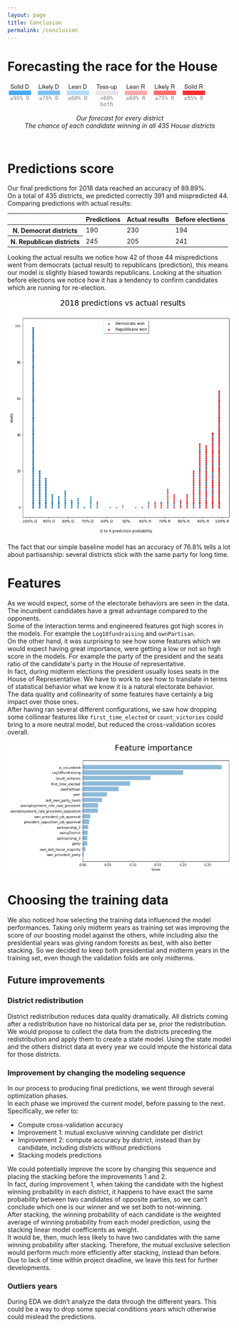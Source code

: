 ```yaml
---
layout: page
title: Conclusion
permalink: /conclusion
---
```


# Forecasting the race for the House

<div class="bucket-container"><div class="bucket"><div class="bucket-title"> <div class="text">Solid D</div></div><div class="square-container"><div class="square" id="solid-d"><div class="num"></div></div></div><div class="bucket-numbers">≥95% D</div></div><div class="bucket"><div class="bucket-title"> <div class="text">Likely D</div></div><div class="square-container"><div class="square" id="likely-d"><div class="num"></div></div></div><div class="bucket-numbers">≥75% D</div></div><div class="bucket"><div class="bucket-title"> <div class="text">Lean D</div></div><div class="square-container"><div class="square" id="lean-d"><div class="num"></div></div></div><div class="bucket-numbers">≥60% D</div></div><div class="bucket"><div class="bucket-title"> <div class="text">Toss-up</div></div><div class="square-container"><div class="square" id="tossup"><div class="num"></div></div></div><div class="bucket-numbers">&lt;60% both</div></div><div class="bucket"><div class="bucket-title"> <div class="text">Lean R</div></div><div class="square-container"><div class="square" id="lean-r"><div class="num"> </div></div></div><div class="bucket-numbers">≥60% R</div></div><div class="bucket"><div class="bucket-title"> <div class="text">Likely R </div></div><div class="square-container"><div class="square" id="likely-r"><div class="num"> </div></div></div><div class="bucket-numbers">≥75% R </div></div><div class="bucket"><div class="bucket-title"> <div class="text">Solid R</div></div><div class="square-container"><div class="square" id="solid-r"><div class="num"></div></div></div><div class="bucket-numbers">≥95% R</div></div></div>

<style>
.bucket-container {
  margin-top: 15px;
  display: flex;
}
.bucket-container .bucket {
  width: 55px;
  margin-right: 10px;
}
.bucket-container .bucket-title {
  font-family: AtlasGrotesk,"Helvetica Neue",Helvetica,Arial,sans-serif;
  font-size: 13px;
  letter-spacing: normal;
}
.text {
  margin: 0;
  padding: 0;
  border: 0;
  font: inherit;
  vertical-align: baseline;
  text-align: center;
}
.square-container {
  font-family: AtlasGrotesk,"Helvetica Neue",Helvetica,Arial,sans-serif;
  font-size: 13px;
  letter-spacing: normal;
}
.bucket-container .bucket-numbers {
  color: #808285;
  font-size: 12px;
  font-family: "DecimaMonoPro",monospace;
  text-align: center;
  max-width: 130px;
}
.square {
  text-align: center;
  padding-top: 10px;
  font-size: 14px;
  width: 50px;
  font-family: "DecimaMonoPro",monospace;
  margin: 0 auto;
}
.square#solid-d {
  background: rgba(69, 170, 242, 1);
}
.square#likely-d {
  background: rgba(69, 170, 242, 0.7);
}
.square#lean-d {
  background: rgba(69, 170, 242, 0.4);
}
.square#tossup {
  background: #eae3eb;
}
.square#lean-r {
  background: rgba(255, 47, 47, 0.4);
}
.square#likely-r {
  background: rgba(255, 47, 47, 0.7);
}
.square#solid-r {
  background: rgba(255, 47, 47, 1);
}
.num {
  margin: 0;
  padding: 0;
  border: 0;
  font: inherit;
  vertical-align: baseline;
}

#container {
  text-align: center;
}
#tooltip {
  position: absolute;
  top: 0;
  left: 0;
  z-index: 10;
  margin: 0;
  padding: 10px;
  width: 200px;
  height: 70px;
  color: #000;
  font-family: sans-serif;
  font-size: 0.9em;
  font-weight: bold;
  text-align: center;
  background-color: #fff;
  opacity: 0;
  pointer-events: none;
  border-radius:5px;
  transition: .2s;
}
.legend-container {
  margin-top: 15px;
  text-align: center;
  font-weight: 400; font-style: italic;
}
</style>

<div id="container"></div>
<div id="tooltip"></div>
<script src="https://d3js.org/d3.v4.min.js"></script>
<script src="https://d3js.org/topojson.v1.min.js"></script>
<script src="https://cdnjs.cloudflare.com/ajax/libs/d3-composite-projections/1.0.1/d3-composite-projections.min.js"></script>
<script>
var width = 960,
  height = 500;

var projection = d3.geoAlbersUsaTerritories();
var path = d3.geoPath()
  .projection(projection);

var svg = d3.select("#container").append("svg")
  .attr("width", width)
  .attr("height", height);

  var t = d3.transition();
d3.json("us_house_results_map.json", function(error, us) {
var us = topojson.feature(us, us.objects.us_congressional_districts);
svg.selectAll(".region")
    .data(us.features)
    .enter()
    .append("path")
    .attr("class", "region")
    .attr("d", path)
    .style("fill", function(d){
      var alpha = 1;
      if (d.properties.alpha >= 0.95) {
        alpha = 1;
      }
      else if (d.properties.alpha >= 0.75) {
        alpha = 0.7;
      }
      else if (d.properties.alpha >= 0.60) {
        alpha = 0.4;
      }

      if(d.properties.PARTY_AFF=="Democrat" && d.properties.alpha >=0.6) {
        return `rgba(69, 170, 242, ${alpha})`;
      } else if (d.properties.PARTY_AFF=="Republican" && d.properties.alpha >=0.6) {
        return `rgba(255, 47, 47, ${alpha})`;
      } else {
        return "#eae3eb";
      }
    })
    .style("stroke", "#000")
    .style("stroke-width", "0.3px")
    .on("mouseover", function(d){
      //Show the tooltip
      var x = d3.event.pageX;
      var y = d3.event.pageY - 40;

      d3.select("#tooltip")
        .style("left", x + "px")
        .style("top", y + "px")
        .style("opacity", 1)
        .html( d.properties.STATE + " dist: " + d.properties.CONG_DIST + "<br/>" +d.properties.PARTY_AFF + "<br/>Chance of winning:" + (d.properties.alpha !== 'NaN' ? d.properties.alpha.toFixed(2) : 'NaN') );
      })
      .on("mouseout", function(){
        //Hide the tooltip
        d3.select("#tooltip")
          .style("opacity", 0);
      });;

svg
  .append("path")
    .style("fill","none")
    .style("stroke","#000")
    .style("stroke-dasharray","5,5")
    .attr("d", projection.getCompositionBorders());

});

</script>

<p class="legend-container">
  Our forecast for every district<br />
  The chance of each candidate winning in all 435 House districts
</p>

<br />

# Predictions score
Our final predictions for 2018 data reached an accuracy of 89.89%.  
On a total of 435 districts, we predicted correctly 391 and mispredicted 44.  
Comparing predictions with actual results:  

<table>
  <thead>
    <tr>
      <th></th>
      <th>Predictions</th>
      <th>Actual results</th>
      <th>Before elections</th>
    </tr>
  </thead>
  <tbody>
    <tr>
      <th>N. Democrat districts</th>
      <td>190</td>
      <td>230</td>
      <td>194</td>
    </tr>
    <tr>
      <th>N. Republican districts</th>
      <td>245</td>
      <td>205</td>
      <td>241</td>
    </tr>
  </tbody>
</table>

Looking the actual results we notice how 42 of those 44 mispredictions went from democrats (actual result) to republicans (prediction), this means our model is slightly biased towards republicans. Looking at the situation before elections we notice how it has a tendency to confirm candidates which are running for re-election.  

![Modeling](/assets/04/04-Visualizations-PredVSActual.png)

The fact that our simple baseline model has an accuracy of 76.8% tells a lot about partisanship: several districts stick with the same party for long time.  

# Features

As we would expect, some of the electorate behaviors are seen in the data. The incumbent candidates have a great advantage compared to the opponents.  
Some of the interaction terms and engineered features got high scores in the models. For example the `Log10fundraising` and `ownPartisan`.  
On the other hand, it was surprising to see how some features which we would expect having great importance, were getting a low or not so high score in the models. For example the party of the president and the seats ratio of the candidate's party in the House of representative.  
In fact, during midterm elections the president usually loses seats in the House of Representative. We have to work to see how to translate in terms of statistical behavior what we know it is a natural electorate behavior.  
The data quality and collinearity of some features have certainly a big impact over those ones.  
After having ran several different configurations, we saw how dropping some collinear features like `first_time_elected` or `count_victories` could bring to a more neutral model, but reduced the cross-validation scores overall.  

![Modeling](/assets/04/04_featureImportance.png)

# Choosing the training data

We also noticed how selecting the training data influenced the model performances. Taking only midterm years as training set was improving the score of our boosting model against the others, while including also the presidential years was giving random forests as best, with also better stacking. So we decided to keep both presidential and midterm years in the training set, even though the validation folds are only midterms.  

## Future improvements

### District redistribution

District redistribution reduces data quality dramatically. All districts coming after a redistribution have no historical data per se, prior the redistribution. We would propose to collect the data from the districts preceding the redistribution and apply them to create a state model. Using the state model and the others district data at every year we could impute the historical data for those districts.  

### Improvement by changing the modeling sequence

In our process to producing final predictions, we went through several optimization phases.  
In each phase we improved the current model, before passing to the next.  
Specifically, we refer to:  

- Compute cross-validation accuracy
- Improvement 1: mutual exclusive winning candidate per district
- Improvement 2: compute accuracy by district, instead than by candidate, including districts without predictions
- Stacking models predictions

We could potentially improve the score by changing this sequence and placing the stacking before the improvements 1 and 2.  
In fact, during improvement 1, when taking the candidate with the highest winning probability in each district, it happens to have exact the same probability between two candidates of opposite parties, so we can’t conclude which one is our winner and we set both to not-winning.  
After stacking, the winning probability of each candidate is the weighted average of winning probability from each model prediction, using the stacking linear model coefficients as weight.  
It would be, then, much less likely to have two candidates with the same winning probability after stacking. Therefore, the mutual exclusive selection would perform much more efficiently after stacking, instead than before. Due to lack of time within project deadline, we leave this test for further developments.  

### Outliers years

During EDA we didn’t analyze the data through the different years. This could be a way to drop some special conditions years which otherwise could mislead the predictions.
